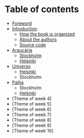 # Table of contents

* [Foreword](README.md)
* [Introduction](ch00-introduction/README.md)
  * [How the book is organized](ch00-introduction/how-the-book-is-organized.md)
  * [About the authors](ch00-introduction/about-the-authors.md)
  * [Source code](ch00-introduction/source-code.md)
* [Araucária](ch01-araucaria/README.md)
  * [Stockholm](ch01-araucaria/stockholm.md)
  * [Helsinki](ch01-araucaria/helsinki.md)
* [Universo](ch02-universo/README.md)
  * [Helsinki](ch02-universo/helsinki.md)
  * Stockholm
* [Palha](ch03-palha/README.md)
  * Stockholm
  * [Helsinki](ch03-palha/helsinki.md)
* \[Theme of week 4\]
* \[Theme of week 5\]
* \[Theme of week 6\]
* \[Theme of week 7\]
* \[Theme of week 8\]
* \[Theme of week 9\]
* \[Theme of week 10\]
